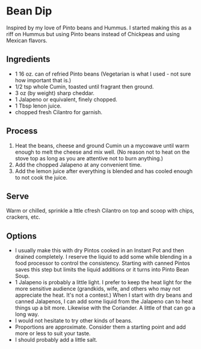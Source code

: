 # Bean Dip

Inspired by my love of Pinto beans and Hummus. I started making this as a riff on Hummus but using Pinto beans instead of Chickpeas and using Mexican flavors.

## Ingredients

* 1 16 oz. can of refried Pinto beans (Vegetarian is what I used - not sure how important that is.)
* 1/2 tsp whole Cumin, toasted until fragrant then ground.
* 3 oz (by weight) sharp cheddar.
* 1 Jalapeno or equivalent, finely chopped.
* 1 Tbsp lenon juice.
* chopped fresh Cilantro for garnish.

## Process

1. Heat the beans, cheese and ground Cumin un a mycowave until warm enough to melt the cheese and mix well. (No reason not to heat on the stove top as long as you are attentive not to burn anything.)
1. Add the chopped Jalapeno at any convenient time.
1. Add the lemon juice after everything is blended and has cooled enough to not cook the juice.

## Serve

Warm or chilled, sprinkle a lttle cfresh Cilantro on top and scoop with chips, crackers, etc.

## Options

* I usually make this with dry Pintos cooked in an Instant Pot and then drained completely. I reserve the liquid to add some while blending in a food processor to control the consistency. Starting with canned Pintos saves this step but limits the liquid additions or it turns into Pinto Bean Soup.
* 1 Jalapeno is probably a little light. I prefer to keep the heat light for the more sensitive audience (grandkids, wife, and others who may not appreciate the heat. It's not a contest.) When I start with dry beans and canned Jalapenos, I can add some liquid from the Jalapeno can to heat things up a bit more. Likewise with the Coriander. A little of that can go a long way.
* I would not hesitate to try other kinds of beans.
* Proportions are approximate. Consider them a starting point and add more or less to suit your taste.
* I should probably add a little salt.
